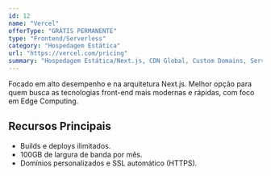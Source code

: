 ```yaml
---
id: 12
name: "Vercel"
offerType: "GRÁTIS PERMANENTE"
type: "Frontend/Serverless"
category: "Hospedagem Estática"
url: "https://vercel.com/pricing"
summary: "Hospedagem Estática/Next.js, CDN Global, Custom Domains, Serverless Functions (limite de execuções)."
---
```


Focado em alto desempenho e na arquitetura Next.js. Melhor opção para quem busca as tecnologias front-end mais modernas e rápidas, com foco em Edge Computing.

## Recursos Principais

- Builds e deploys ilimitados.
- 100GB de largura de banda por mês.
- Domínios personalizados e SSL automático (HTTPS).

